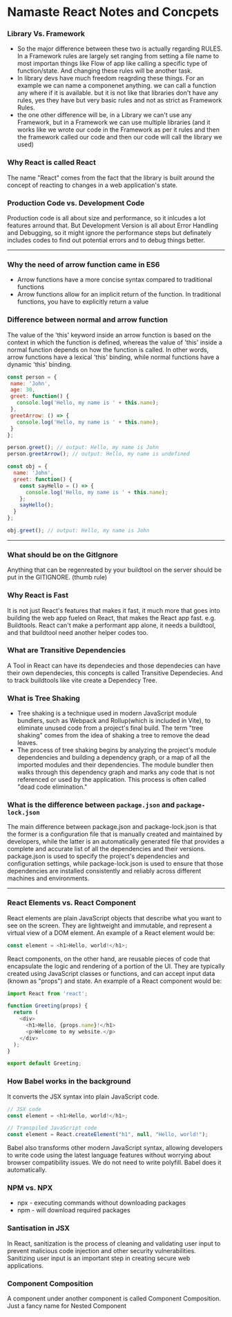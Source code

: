 # Namaste React Notes and Concpets

### Library Vs. Framework
- So the major difference between these two is actually regarding RULES. In a Framework rules are largely set ranging from setting a file name to most importan things like Flow of app like calling a specific type of function/state. And changing these rules will be another task.
- In library devs have much freedom reagrding these things. For an example we can name a componenet anything. we can call a function any where if it is available. but it is not like that libraries don't have any rules, yes they have but very basic rules and not as strict as Framework Rules.
- the one other difference will be, in a Library we can't use any Framework, but in a Framework we can use multiple libraries (and it works like we wrote our code in the Framework as per it rules and then the framework called our code and then our code will call the library we used)
### Why React is called React
The name "React" comes from the fact that the library is built around the concept of reacting to changes in a web application's state.
### Production Code vs. Development Code
Production code is all about size and performance, so it inlcudes a lot features arround that. But Development Version is all about Error Handling and Debugging, so it might ignore the performance steps but definately includes codes to find out potential errors and to debug things better.

---
### Why the need of arrow function came in ES6
- Arrow functions have a more concise syntax compared to traditional functions
- Arrow functions allow for an implicit return of the function. In traditional functions, you have to explicitly return a value
### Difference between normal and arrow function
 The value of the 'this' keyword inside an arrow function is based on the context in which the function is defined, whereas the value of 'this' inside a normal function depends on how the function is called. In other words, arrow functions have a lexical 'this' binding, while normal functions have a dynamic 'this' binding.
 ```javascript
const person = {
  name: 'John',
  age: 30,
  greet: function() {
    console.log('Hello, my name is ' + this.name);
  },
  greetArrow: () => {
    console.log('Hello, my name is ' + this.name);
  }
};

person.greet(); // output: Hello, my name is John
person.greetArrow(); // output: Hello, my name is undefined
```
```javascript
const obj = {
  name: 'John',
  greet: function() {
    const sayHello = () => {
      console.log('Hello, my name is ' + this.name);
    };
    sayHello();
  }
};

obj.greet(); // output: Hello, my name is John
```

---
### What should be on the GitIgnore
Anything that can be regenreated by your buildtool on the server should be put in the GITIGNORE. (thumb rule)
### Why React is Fast
It is not just React's features that makes it fast, it much more that goes into building the web app fueled on React, that makes the React app fast. e.g. Buildtools. React can't make a performant app alone, it needs a buildtool, and that buildtool need another helper codes too.
### What are Transitive Dependencies
A Tool in React can have its dependecies and those dependecies can have their own dependecies, this concepts is called Transitive Dependecies. And to track buildtools like vite create a Dependecy Tree.
### What is Tree Shaking
- Tree shaking is a technique used in modern JavaScript module bundlers, such as Webpack and Rollup(which is included in Vite), to eliminate unused code from a project's final build. The term "tree shaking" comes from the idea of shaking a tree to remove the dead leaves.
- The process of tree shaking begins by analyzing the project's module dependencies and building a dependency graph, or a map of all the imported modules and their dependencies. The module bundler then walks through this dependency graph and marks any code that is not referenced or used by the application. This process is often called "dead code elimination."
### What is the difference between `package.json` and `package-lock.json`
The main difference between package.json and package-lock.json is that the former is a configuration file that is manually created and maintained by developers, while the latter is an automatically generated file that provides a complete and accurate list of all the dependencies and their versions. package.json is used to specify the project's dependencies and configuration settings, while package-lock.json is used to ensure that those dependencies are installed consistently and reliably across different machines and environments.

---

### React Elements vs. React Component
React elements are plain JavaScript objects that describe what you want to see on the screen. They are lightweight and immutable, and represent a virtual view of a DOM element. An example of a React element would be:
```javascript
const element = <h1>Hello, world!</h1>;
```
React components, on the other hand, are reusable pieces of code that encapsulate the logic and rendering of a portion of the UI. They are typically created using JavaScript classes or functions, and can accept input data (known as "props") and state. An example of a React component would be:
```javascript
import React from 'react';

function Greeting(props) {
  return (
    <div>
      <h1>Hello, {props.name}!</h1>
      <p>Welcome to my website.</p>
    </div>
  );
}

export default Greeting;
```
### How Babel works in the background
It converts the JSX syntax into plain JavaScript code.
```javascript
// JSX code
const element = <h1>Hello, world!</h1>;

// Transpiled JavaScript code
const element = React.createElement("h1", null, "Hello, world!");
```
Babel also transforms other modern JavaScript syntax, allowing developers to write code using the latest language features without worrying about browser compatibility issues. We do not need to write polyfill. Babel does it automatically.
### NPM vs. NPX
- npx - executing commands without downloading packages
- npm - will download required packages
### Santisation in JSX
In React, sanitization is the process of cleaning and validating user input to prevent malicious code injection and other security vulnerabilities. Sanitizing user input is an important step in creating secure web applications.
### Component Composition
A component under another component is called Component Composition. Just a fancy name for Nested Component
